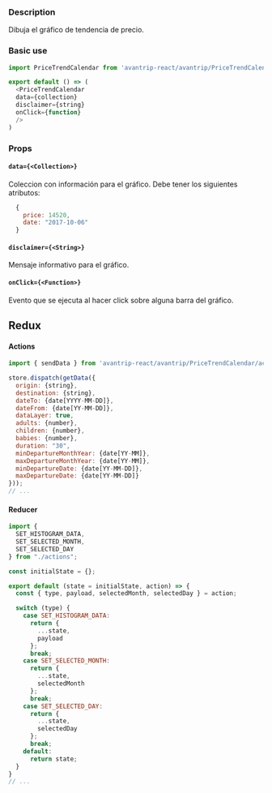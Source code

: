 ### Description
Dibuja el gráfico de tendencia de precio.

### Basic use

```javascript
import PriceTrendCalendar from 'avantrip-react/avantrip/PriceTrendCalendar';

export default () => (
  <PriceTrendCalendar
  data={collection}
  disclaimer={string}
  onClick={function}
  />
)
```

### Props

#### `data={<Collection>}`
Coleccion con información para el gráfico.
Debe tener los siguientes atributos:
```javascript
  {
    price: 14520,
    date: "2017-10-06"
  }
```

#### `disclaimer={<String>}`
Mensaje informativo para el gráfico.

#### `onClick={<Function>}`
Evento que se ejecuta al hacer click sobre alguna barra del
gráfico.

## Redux

#### Actions
```javascript
import { sendData } from 'avantrip-react/avantrip/PriceTrendCalendar/actions';

store.dispatch(getData({
  origin: {string},
  destination: {string},
  dateTo: {date[YYYY-MM-DD]},
  dateFrom: {date[YY-MM-DD]},
  dataLayer: true,
  adults: {number},
  children: {number},
  babies: {number},
  duration: "30",
  minDepartureMonthYear: {date[YY-MM]},
  maxDepartureMonthYear: {date[YY-MM]},
  minDepartureDate: {date[YY-MM-DD]},
  maxDepartureDate: {date[YY-MM-DD]}
}));
// ...
```

#### Reducer
```javascript
import {
  SET_HISTOGRAM_DATA,
  SET_SELECTED_MONTH,
  SET_SELECTED_DAY
} from "./actions";

const initialState = {};

export default (state = initialState, action) => {
  const { type, payload, selectedMonth, selectedDay } = action;

  switch (type) {
    case SET_HISTOGRAM_DATA:
      return {
        ...state,
        payload
      };
      break;
    case SET_SELECTED_MONTH:
      return {
        ...state,
        selectedMonth
      };
      break;
    case SET_SELECTED_DAY:
      return {
        ...state,
        selectedDay
      };
      break;
    default:
      return state;
  }
}
// ...
```
